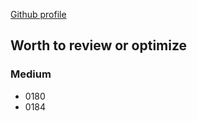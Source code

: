 [Github profile](https://leetcode.com/tinghaolai/)

## Worth to review or optimize

### Medium

* 0180
* 0184